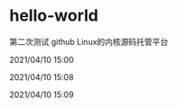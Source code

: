 # hello-world
第二次测试
github Linux的内核源码托管平台

2021/04/10 15:00 



2021/04/10 15:08



2021/04/10 15:09